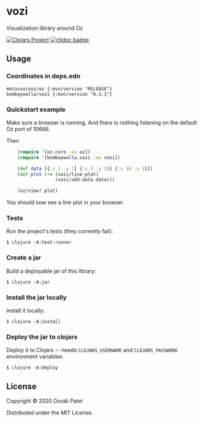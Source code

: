 # vozi

Visualization library around Oz

[![Clojars Project](https://img.shields.io/clojars/v/bombaywalla/vozi.svg)](https://clojars.org/bombaywalla/vozi)
[![cljdoc badge](https://cljdoc.org/badge/bombaywalla/vozi)](https://cljdoc.org/d/bombaywalla/vozi/CURRENT)

## Usage

### Coordinates in deps.edn

	metasourous/oz {:mvn/version "RELEASE"}
	bombaywalla/vozi {:mvn/version "0.1.1"}

### Quickstart example

Make sure a browser is running. And there is nothing listening on the
default Oz port of 10666.

Then

```clojure
	(require '[oz.core :as oz])
	(require '[bombaywalla.vozi :as vozi])

	(def data [{:x 1 :y 1} {:x 5 :y 10} {:x 10 :y 1}])
	(def plot (-> (vozi/line-plot)
	              (vozi/add-data data)))

	(oz/view! plot)
```

You should now see a line plot in your browser.

### Tests

Run the project's tests (they currently fail):

    $ clojure -A:test:runner

### Create a jar

Build a deployable jar of this library:

    $ clojure -A:jar

### Install the jar locally

Install it locally:

    $ clojure -A:install

### Deploy the jar to clojars

Deploy it to Clojars -- needs `CLOJARS_USERNAME` and `CLOJARS_PASSWORD` environment variables:

    $ clojure -A:deploy

## License

Copyright © 2020 Dorab Patel

Distributed under the MIT License.
